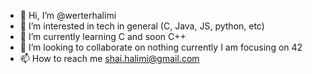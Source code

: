 - 👋 Hi, I’m @werterhalimi
- 👀 I’m interested in tech in general (C, Java, JS, python, etc)
- 🌱 I’m currently learning C and soon C++
- 💞️ I’m looking to collaborate on nothing currently I am focusing on 42
- 📫 How to reach me shai.halimi@gmail.com

<!---
werterhalimi/werterhalimi is a ✨ special ✨ repository because its `README.md` (this file) appears on your GitHub profile.
You can click the Preview link to take a look at your changes.
--->
